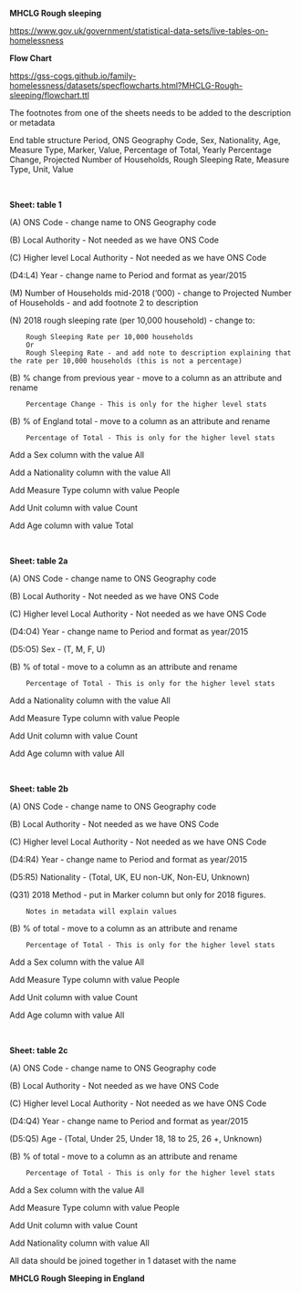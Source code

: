 **MHCLG Rough sleeping**

https://www.gov.uk/government/statistical-data-sets/live-tables-on-homelessness

**Flow Chart**

https://gss-cogs.github.io/family-homelessness/datasets/specflowcharts.html?MHCLG-Rough-sleeping/flowchart.ttl

The footnotes from one of the sheets needs to be added to the description or metadata

End table structure
Period, ONS Geography Code, Sex, Nationality, Age, Measure Type, Marker, Value, Percentage of Total, Yearly Percentage Change, Projected Number of Households, Rough Sleeping Rate, Measure Type, Unit, Value

&nbsp;

**Sheet: table 1**

(A) ONS Code - change name to ONS Geography code

(B) Local Authority - Not needed as we have ONS Code

(C) Higher level Local Authority - Not needed as we have ONS Code

(D4:L4) Year - change name to Period and format as year/2015

(M) Number of Households mid-2018 (‘000) - change to 
	Projected Number of Households - and add footnote 2 to description
	
(N) 2018 rough sleeping rate (per 10,000 household) - change to:

		Rough Sleeping Rate per 10,000 households
		Or
		Rough Sleeping Rate - and add note to description explaining that the rate per 10,000 households (this is not a percentage)
	
(B) % change from previous year - move to a column as an attribute and rename 

	 	Percentage Change - This is only for the higher level stats

(B) % of England total - move to a column as an attribute and rename

		Percentage of Total - This is only for the higher level stats
	
Add a Sex column with the value All

Add a Nationality column with the value All

Add Measure Type column with value People

Add Unit column with value Count

Add Age column with value Total

&nbsp;

**Sheet: table 2a**

(A) ONS Code - change name to ONS Geography code

(B) Local Authority - Not needed as we have ONS Code

(C) Higher level Local Authority - Not needed as we have ONS Code

(D4:O4) Year - change name to Period and format as year/2015

(D5:O5) Sex - (T, M, F, U)

(B) % of total - move to a column as an attribute and rename

		Percentage of Total - This is only for the higher level stats
		
Add a Nationality column with the value All

Add Measure Type column with value People

Add Unit column with value Count

Add Age column with value All

&nbsp;

**Sheet: table 2b**

(A) ONS Code - change name to ONS Geography code

(B) Local Authority - Not needed as we have ONS Code

(C) Higher level Local Authority - Not needed as we have ONS Code

(D4:R4) Year - change name to Period and format as year/2015

(D5:R5) Nationality - (Total, UK, EU non-UK, Non-EU, Unknown)

(Q31) 2018 Method - put in Marker column but only for 2018 figures.

		Notes in metadata will explain values

(B) % of total - move to a column as an attribute and rename

		Percentage of Total - This is only for the higher level stats
		
Add a Sex column with the value All

Add Measure Type column with value People

Add Unit column with value Count

Add Age column with value All


&nbsp;

**Sheet: table 2c**

(A) ONS Code - change name to ONS Geography code

(B) Local Authority - Not needed as we have ONS Code

(C) Higher level Local Authority - Not needed as we have ONS Code

(D4:Q4) Year - change name to Period and format as year/2015

(D5:Q5) Age - (Total, Under 25, Under 18, 18 to 25, 26 +, Unknown)

(B) % of total - move to a column as an attribute and rename

		Percentage of Total - This is only for the higher level stats
	
Add a Sex column with the value All

Add Measure Type column with value People

Add Unit column with value Count

Add Nationality column with value All


All data should be joined together in 1 dataset with the name

**MHCLG Rough Sleeping in England**







